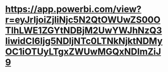 # https://app.powerbi.com/view?r=eyJrIjoiZjliNjc5N2QtOWUwZS00OTlhLWE1ZGYtNDBjM2UwYWJhNzQ3IiwidCI6Ijg5NDljNTc0LTNkNjktNDMyOC1iOTUyLTgxZWUwMGQxNDlmZiJ9
